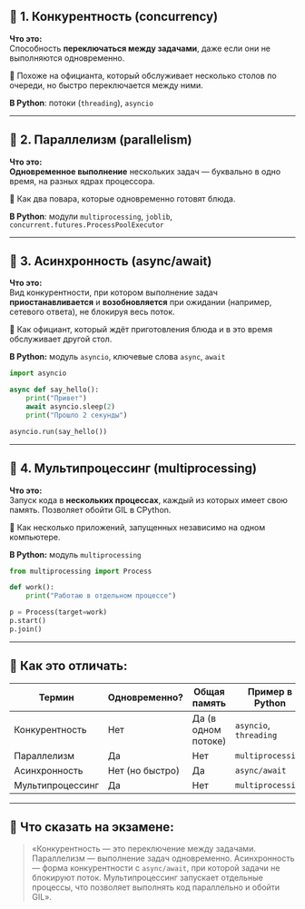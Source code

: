 
## 📘 1. Конкурентность (concurrency)

**Что это:**  
Способность **переключаться между задачами**, даже если они не выполняются одновременно.

📌 Похоже на официанта, который обслуживает несколько столов по очереди, но быстро переключается между ними.

**В Python**: потоки (`threading`), `asyncio`

---

## 📘 2. Параллелизм (parallelism)

**Что это:**  
**Одновременное выполнение** нескольких задач — буквально в одно время, на разных ядрах процессора.

📌 Как два повара, которые одновременно готовят блюда.

**В Python**: модули `multiprocessing`, `joblib`, `concurrent.futures.ProcessPoolExecutor`

---

## 📘 3. Асинхронность (async/await)

**Что это:**  
Вид конкурентности, при котором выполнение задач **приостанавливается** и **возобновляется** при ожидании (например, сетевого ответа), не блокируя весь поток.

📌 Как официант, который ждёт приготовления блюда и в это время обслуживает другой стол.

**В Python:** модуль `asyncio`, ключевые слова `async`, `await`

```python
import asyncio

async def say_hello():
    print("Привет")
    await asyncio.sleep(2)
    print("Прошло 2 секунды")

asyncio.run(say_hello())
```

---

## 📘 4. Мультипроцессинг (multiprocessing)

**Что это:**  
Запуск кода в **нескольких процессах**, каждый из которых имеет свою память. Позволяет обойти GIL в CPython.

📌 Как несколько приложений, запущенных независимо на одном компьютере.

**В Python:** модуль `multiprocessing`

```python
from multiprocessing import Process

def work():
    print("Работаю в отдельном процессе")

p = Process(target=work)
p.start()
p.join()
```

---

## 🧠 Как это отличать:

|Термин|Одновременно?|Общая память|Пример в Python|
|---|---|---|---|
|Конкурентность|Нет|Да (в одном потоке)|`asyncio`, `threading`|
|Параллелизм|Да|Нет|`multiprocessing`|
|Асинхронность|Нет (но быстро)|Да|`async/await`|
|Мультипроцессинг|Да|Нет|`multiprocessing`|

---

## 📝 Что сказать на экзамене:

> «Конкурентность — это переключение между задачами. Параллелизм — выполнение задач одновременно. Асинхронность — форма конкурентности с `async/await`, при которой задачи не блокируют поток. Мультипроцессинг запускает отдельные процессы, что позволяет выполнять код параллельно и обойти GIL».
